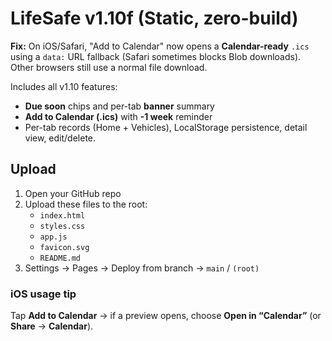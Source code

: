 # LifeSafe v1.10f (Static, zero-build)

**Fix:** On iOS/Safari, "Add to Calendar" now opens a **Calendar-ready** `.ics` using a `data:` URL fallback (Safari sometimes blocks Blob downloads).  
Other browsers still use a normal file download.

Includes all v1.10 features:
- **Due soon** chips and per-tab **banner** summary
- **Add to Calendar (.ics)** with **-1 week** reminder
- Per-tab records (Home + Vehicles), LocalStorage persistence, detail view, edit/delete.

## Upload
1) Open your GitHub repo
2) Upload these files to the root:
   - `index.html`
   - `styles.css`
   - `app.js`
   - `favicon.svg`
   - `README.md`
3) Settings → Pages → Deploy from branch → `main` / `(root)`

### iOS usage tip
Tap **Add to Calendar** → if a preview opens, choose **Open in “Calendar”** (or **Share** → **Calendar**).
